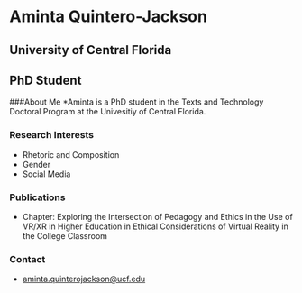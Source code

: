# Aminta Quintero-Jackson
## University of Central Florida
## PhD Student 
###About Me
*Aminta is a PhD student in the Texts and Technology Doctoral Program at the Univesitiy of Central Florida. 
### Research Interests
- Rhetoric and Composition
- Gender
- Social Media
### Publications
- Chapter: Exploring the Intersection of Pedagogy and Ethics in the Use of VR/XR in Higher Education in Ethical Considerations of Virtual Reality in the College Classroom
### Contact
- aminta.quinterojackson@ucf.edu

